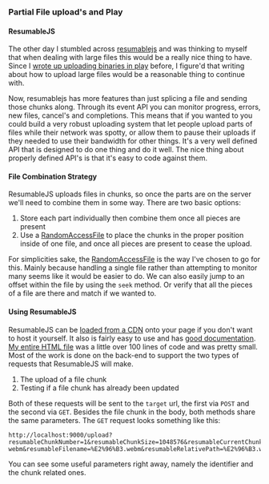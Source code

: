 ### Partial File upload's and Play

#### ResumableJS

The other day I stumbled across [resumablejs] and was thinking to myself 
that when dealing with large files this would be a really nice thing to 
have. Since I [wrote up uploading binaries in play] before, I figure'd 
that writing about how to upload large files would be a reasonable thing 
to continue with. 

Now, resumablejs has more features than just splicing a file and sending 
those chunks along. Through its event API you can monitor progress, 
errors, new files, cancel's and completions. This means that if you wanted 
to you could build a very robust uploading system that let people upload 
parts of files while their network was spotty, or allow them to pause 
their uploads if they needed to use their bandwidth for other things. It's 
a very well defined API that is designed to do one thing and do it well. 
The nice thing about properly defined API's is that it's easy to code 
against them.

#### File Combination Strategy

ResumableJS uploads files in chunks, so once the parts are on the server 
we'll need to combine them in some way. There are two basic options:

1. Store each part individually then combine them once all pieces are present
2. Use a [RandomAccessFile] to place the chunks in the proper position inside of one file, and once all pieces are present to cease the upload.

For simplicities sake, the [RandomAccessFile] is the way I've chosen to 
go for this. Mainly because handling a single file rather than attempting 
to monitor many seems like it would be easier to do. We can also easily
jump to an offset within the file by using the `seek` method. Or verify 
that all the pieces of a file are there and match if we wanted to. 

#### Using ResumableJS

ResumableJS can be [loaded from a CDN] onto your page if you don't want to 
host it yourself. It also is fairly easy to use and has [good documentation].
[My entire HTML file] was a little over 100 lines of code and was pretty small.
Most of the work is done on the back-end to support the two types of requests
that ResumableJS will make. 

1. The upload of a file chunk
2. Testing if a file chunk has already been updated

Both of these requests will be sent to the `target` url, the first via `POST`
and the second via `GET`. Besides the file chunk in the body, both methods 
share the same parameters. The `GET` request looks something like this:

	http://localhost:9000/upload?resumableChunkNumber=1&resumableChunkSize=1048576&resumableCurrentChunkSize=1048576&resumableTotalSize=7185630&resumableType=video%2Fwebm&resumableIdentifier=7185630-webm&resumableFilename=%E2%96%B3.webm&resumableRelativePath=%E2%96%B3.webm&resumableTotalChunks=6

You can see some useful parameters right away, namely the identifier and the 
chunk related ones. 


[resumablejs]:http://resumablejs.com/
[wrote up uploading binaries in play]:/tech-blog/upload-binary-data-play-exif
[RandomAccessFile]:https://docs.oracle.com/javase/7/docs/api/java/io/RandomAccessFile.html
[loaded from a CDN]:https://cdnjs.cloudflare.com/ajax/libs/resumable.js/1.0.2/resumable.js
[good documentation]:http://resumablejs.com/
[My entire HTML file]:https://github.com/EdgeCaseBerg/play-resumablejs-upload/blob/master/app/views/index.scala.html